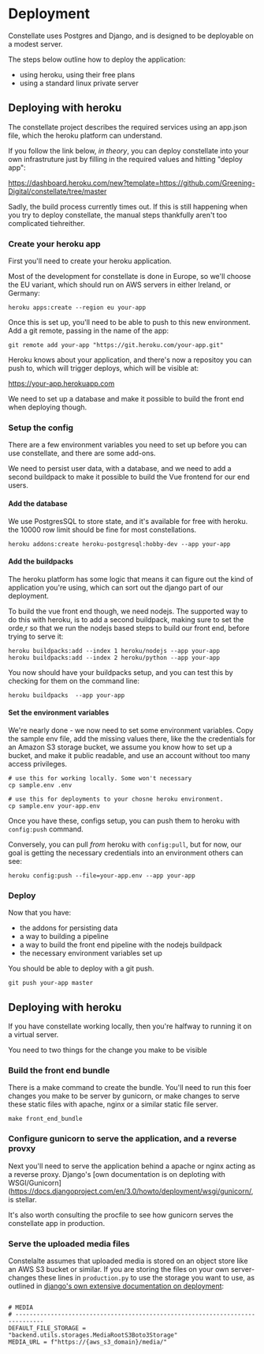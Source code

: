 # Deployment

Constellate uses Postgres and Django, and is designed to be deployable on a modest server.

The steps below outline how to deploy the application:

- using heroku, using their free plans
- using a standard linux private server

## Deploying with heroku

The constellate project describes the required services using an app.json file, which the heroku platform can understand.

If you follow the link below, _in theory_, you can deploy constellate into your own infrastruture just by filling in the required values and hitting "deploy app":

https://dashboard.heroku.com/new?template=https://github.com/Greening-Digital/constellate/tree/master

Sadly, the build process currently times out. If this is still happening when you try to deploy constellate, the manual steps thankfully aren't too complicated tiehreither.

### Create your heroku app

First you'll need to create your heroku application.

Most of the development for constellate is done in Europe, so we'll choose the EU variant, which should run on AWS servers in either Ireland, or Germany:

```
heroku apps:create --region eu your-app
```

Once this is set up, you'll need to be able to push to this new environment. Add a git remote, passing in the name of the app:

```
git remote add your-app "https://git.heroku.com/your-app.git"
```

Heroku knows about your application, and there's now a repositoy you can push to, which will trigger deploys, which will be visible at:

https://your-app.herokuapp.com

We need to set up a database and make it possible to build the front end when deploying though.

### Setup the config

There are a few environment variables you need to set up before you can use constellate, and there are some add-ons.

We need to persist user data, with a database, and we need to add a second buildpack to make it possible to build the Vue frontend for our end users.

#### Add the database

We use PostgresSQL to store state, and it's available for free with heroku. the 10000 row limit should be fine for most constellations.

```
heroku addons:create heroku-postgresql:hobby-dev --app your-app
```

#### Add the buildpacks

The heroku platform has some logic that means it can figure out the kind of application you're using, which can sort out the django part of our deployment.

To build the vue front end though, we need nodejs. The supported way to do this with heroku, is to add a second buildpack, making sure to set the orde,r so that we run the nodejs based steps to build our front end, before trying to serve it:

```
heroku buildpacks:add --index 1 heroku/nodejs --app your-app
heroku buildpacks:add --index 2 heroku/python --app your-app
```

You now should have your buildpacks setup, and you can test this by checking for them on the command line:

```
heroku buildpacks  --app your-app
```

#### Set the environment variables

We're nearly done - we now need to set some environment variables. Copy the sample env file, add the missing values there, like the the credentials for an Amazon S3 storage bucket, we assume you know how to set up a bucket, and make it public readable, and use an account without too many access privileges.

```
# use this for working locally. Some won't necessary
cp sample.env .env

# use this for deployments to your chosne heroku environment.
cp sample.env your-app.env
```

Once you have these, configs setup, you can push them to heroku with `config:push` command.

Conversely, you can pull _from_ heroku with `config:pull`, but for now, our goal is getting the necessary credentials into an environment others can see:

```
heroku config:push --file=your-app.env --app your-app
```

### Deploy

Now that you have:

- the addons for persisting data
- a way to building a pipeline
- a way to build the front end pipeline with the nodejs buildpack
- the necessary environment variables set up


You should be able to deploy with a git push.



```
git push your-app master
```

## Deploying with heroku

If you have constellate working locally, then you're halfway to running it on a virtual server.

You need to two things for the change you make to be visible

### Build the front end bundle

There is a make command to create the bundle. You'll need to run this foer changes you make to be server by gunicorn, or make changes to serve these static files with apache, nginx or a similar static file server.

```
make front_end_bundle
```

### Configure gunicorn to serve the application, and a reverse provxy

Next you'll need to serve the application  behind a apache or nginx acting as a reverse proxy. Django's [own documentation is on deploting with WSGI/Gunicorn](https://docs.djangoproject.com/en/3.0/howto/deployment/wsgi/gunicorn/, is stellar.

It's also worth consulting the procfile to see how gunicorn serves the constellate app in production.

### Serve the uploaded media files

Constelalte assumes that uploaded media is stored on an object store like an AWS S3 bucket or similar. If you are storing the files on your own server- changes these lines in `production.py` to use the storage you want to use, as outlined in [django's own extensive documentation on deployment](https://docs.djangoproject.com/en/3.0/howto/deployment/):

```

# MEDIA
# ------------------------------------------------------------------------------
DEFAULT_FILE_STORAGE = "backend.utils.storages.MediaRootS3Boto3Storage"
MEDIA_URL = f"https://{aws_s3_domain}/media/"
```

